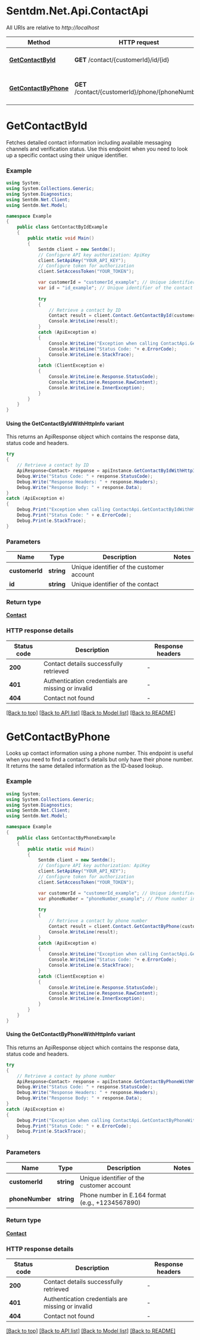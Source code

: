# Sentdm.Net.Api.ContactApi

All URIs are relative to *http://localhost*

| Method | HTTP request | Description |
|--------|--------------|-------------|
| [**GetContactById**](ContactApi.md#getcontactbyid) | **GET** /contact/{customerId}/id/{id} | Retrieve a contact by ID |
| [**GetContactByPhone**](ContactApi.md#getcontactbyphone) | **GET** /contact/{customerId}/phone/{phoneNumber} | Retrieve a contact by phone number |


# **GetContactById**



Fetches detailed contact information including available messaging channels and verification status. Use this endpoint when you need to look up a specific contact using their unique identifier.

### Example
```csharp
using System;
using System.Collections.Generic;
using System.Diagnostics;
using Sentdm.Net.Client;
using Sentdm.Net.Model;

namespace Example
{
    public class GetContactByIdExample
    {
        public static void Main()
        {
            Sentdm client = new Sentdm();
            // Configure API key authorization: ApiKey
            client.SetApiKey("YOUR_API_KEY");
            // Configure token for authorization
            client.SetAccessToken("YOUR_TOKEN");

            var customerId = "customerId_example"; // Unique identifier of the customer account
            var id = "id_example"; // Unique identifier of the contact
            
            try
            {
                // Retrieve a contact by ID
                Contact result = client.Contact.GetContactById(customerId, id);
                Console.WriteLine(result);
            }
            catch (ApiException e)
            {
                Console.WriteLine("Exception when calling ContactApi.GetContactById: " + e.Message);
                Console.WriteLine("Status Code: "+ e.ErrorCode);
                Console.WriteLine(e.StackTrace);
            }
            catch (ClientException e)
            {
                Console.WriteLine(e.Response.StatusCode);
                Console.WriteLine(e.Response.RawContent);
                Console.WriteLine(e.InnerException);
            }
        }
    }
}
```

#### Using the GetContactByIdWithHttpInfo variant
This returns an ApiResponse object which contains the response data, status code and headers.

```csharp
try
{
    // Retrieve a contact by ID
    ApiResponse<Contact> response = apiInstance.GetContactByIdWithHttpInfo(customerId, id);
    Debug.Write("Status Code: " + response.StatusCode);
    Debug.Write("Response Headers: " + response.Headers);
    Debug.Write("Response Body: " + response.Data);
}
catch (ApiException e)
{
    Debug.Print("Exception when calling ContactApi.GetContactByIdWithHttpInfo: " + e.Message);
    Debug.Print("Status Code: " + e.ErrorCode);
    Debug.Print(e.StackTrace);
}
```

### Parameters

| Name | Type | Description | Notes |
|------|------|-------------|-------|
| **customerId** | **string** | Unique identifier of the customer account |  |
| **id** | **string** | Unique identifier of the contact |  |

### Return type

[**Contact**](Contact.md)


### HTTP response details
| Status code | Description | Response headers |
|-------------|-------------|------------------|
| **200** | Contact details successfully retrieved |  -  |
| **401** | Authentication credentials are missing or invalid |  -  |
| **404** | Contact not found |  -  |

[[Back to top]](#) [[Back to API list]](../README.md#documentation-for-api-endpoints) [[Back to Model list]](../README.md#documentation-for-models) [[Back to README]](../README.md)


# **GetContactByPhone**



Looks up contact information using a phone number. This endpoint is useful when you need to find a contact's details but only have their phone number. It returns the same detailed information as the ID-based lookup.

### Example
```csharp
using System;
using System.Collections.Generic;
using System.Diagnostics;
using Sentdm.Net.Client;
using Sentdm.Net.Model;

namespace Example
{
    public class GetContactByPhoneExample
    {
        public static void Main()
        {
            Sentdm client = new Sentdm();
            // Configure API key authorization: ApiKey
            client.SetApiKey("YOUR_API_KEY");
            // Configure token for authorization
            client.SetAccessToken("YOUR_TOKEN");

            var customerId = "customerId_example"; // Unique identifier of the customer account
            var phoneNumber = "phoneNumber_example"; // Phone number in E.164 format (e.g., +1234567890)
            
            try
            {
                // Retrieve a contact by phone number
                Contact result = client.Contact.GetContactByPhone(customerId, phoneNumber);
                Console.WriteLine(result);
            }
            catch (ApiException e)
            {
                Console.WriteLine("Exception when calling ContactApi.GetContactByPhone: " + e.Message);
                Console.WriteLine("Status Code: "+ e.ErrorCode);
                Console.WriteLine(e.StackTrace);
            }
            catch (ClientException e)
            {
                Console.WriteLine(e.Response.StatusCode);
                Console.WriteLine(e.Response.RawContent);
                Console.WriteLine(e.InnerException);
            }
        }
    }
}
```

#### Using the GetContactByPhoneWithHttpInfo variant
This returns an ApiResponse object which contains the response data, status code and headers.

```csharp
try
{
    // Retrieve a contact by phone number
    ApiResponse<Contact> response = apiInstance.GetContactByPhoneWithHttpInfo(customerId, phoneNumber);
    Debug.Write("Status Code: " + response.StatusCode);
    Debug.Write("Response Headers: " + response.Headers);
    Debug.Write("Response Body: " + response.Data);
}
catch (ApiException e)
{
    Debug.Print("Exception when calling ContactApi.GetContactByPhoneWithHttpInfo: " + e.Message);
    Debug.Print("Status Code: " + e.ErrorCode);
    Debug.Print(e.StackTrace);
}
```

### Parameters

| Name | Type | Description | Notes |
|------|------|-------------|-------|
| **customerId** | **string** | Unique identifier of the customer account |  |
| **phoneNumber** | **string** | Phone number in E.164 format (e.g., +1234567890) |  |

### Return type

[**Contact**](Contact.md)


### HTTP response details
| Status code | Description | Response headers |
|-------------|-------------|------------------|
| **200** | Contact details successfully retrieved |  -  |
| **401** | Authentication credentials are missing or invalid |  -  |
| **404** | Contact not found |  -  |

[[Back to top]](#) [[Back to API list]](../README.md#documentation-for-api-endpoints) [[Back to Model list]](../README.md#documentation-for-models) [[Back to README]](../README.md)

